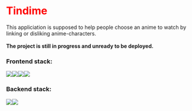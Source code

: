 <h1 style="color:red">Tindime</h1>

This appliciation is supposed to help people choose an anime to watch by linking or disliking anime-characters. <br/><br/><b>The project is still in progress and unready to be deployed.</b>

<h3>Frontend stack:</h3>

<div style="display: flex; flex-direction: row">
  <img src="https://img.shields.io/badge/JavaScript-323330?style=for-the-badge&logo=javascript&logoColor=F7DF1E">
  <img src="https://img.shields.io/badge/Vue%20js-35495E?style=for-the-badge&logo=vuedotjs&logoColor=4FC08D">
  <img src="https://img.shields.io/badge/TypeScript-007ACC?style=for-the-badge&logo=typescript&logoColor=white">
  <img src="https://img.shields.io/badge/Sass-CC6699?style=for-the-badge&logo=sass&logoColor=white">
</div>

<h3>Backend stack:</h3>

<div style="display: flex; flex-direction: row">
  <img src="https://img.shields.io/badge/Python-FFD43B?style=for-the-badge&logo=python&logoColor=blue">
  
  <img src="https://img.shields.io/badge/Flask-000000?style=for-the-badge&logo=flask&logoColor=white">
</div>
